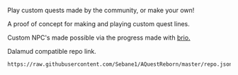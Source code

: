 Play custom quests made by the community, or make your own!

A proof of concept for making and playing custom quest lines.

Custom NPC's made possible via the progress made with [brio.](https://github.com/Etheirys/Brio)

Dalamud compatible repo link.
```
https://raw.githubusercontent.com/Sebane1/AQuestReborn/master/repo.json
```
